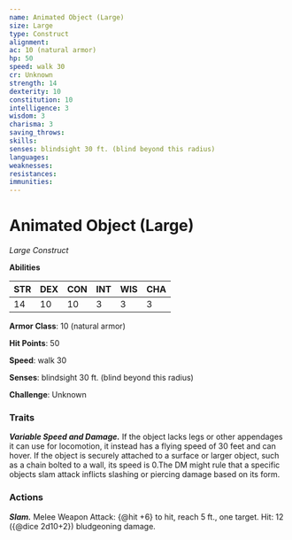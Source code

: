 ```yaml
---
name: Animated Object (Large)
size: Large
type: Construct
alignment: 
ac: 10 (natural armor)
hp: 50
speed: walk 30
cr: Unknown
strength: 14
dexterity: 10
constitution: 10
intelligence: 3
wisdom: 3
charisma: 3
saving_throws:
skills:
senses: blindsight 30 ft. (blind beyond this radius)
languages:
weaknesses:
resistances:
immunities:
---
```


# Animated Object (Large)

*Large Construct*

**Abilities**

| STR | DEX | CON | INT | WIS | CHA |
| --- | --- | --- | --- | --- | --- |
| 14 | 10 | 10 | 3 | 3 | 3 |

**Armor Class**: 10 (natural armor)

**Hit Points**: 50

**Speed**: walk 30

**Senses**: blindsight 30 ft. (blind beyond this radius)

**Challenge**: Unknown

### Traits
***Variable Speed and Damage.*** If the object lacks legs or other appendages it can use for locomotion, it instead has a flying speed of 30 feet and can hover. If the object is securely attached to a surface or larger object, such as a chain bolted to a wall, its speed is 0.The DM might rule that a specific objects slam attack inflicts slashing or piercing damage based on its form.

### Actions
***Slam.*** Melee Weapon Attack: {@hit +6} to hit, reach 5 ft., one target. Hit: 12 ({@dice 2d10+2}) bludgeoning damage.

